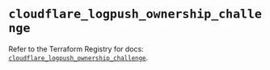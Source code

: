 # `cloudflare_logpush_ownership_challenge`

Refer to the Terraform Registry for docs: [`cloudflare_logpush_ownership_challenge`](https://registry.terraform.io/providers/cloudflare/cloudflare/4.31.0/docs/resources/logpush_ownership_challenge).
